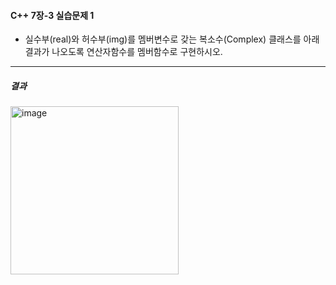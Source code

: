 #### C++ 7장-3 실습문제 1
* 실수부(real)와 허수부(img)를 멤버변수로 갖는 복소수(Complex) 클래스를 아래 결과가 나오도록 연산자함수를 멤버함수로 구현하시오.
---
##### 결과
<img width="269" alt="image" src="https://github.com/user-attachments/assets/53d5706c-4a3b-4f6b-a3f9-6ec530366831">
